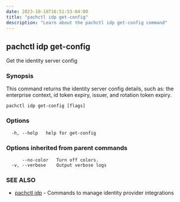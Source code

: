 ```yaml
---
date: 2023-10-18T16:51:53-04:00
title: "pachctl idp get-config"
description: "Learn about the pachctl idp get-config command"
---
```


## pachctl idp get-config

Get the identity server config

### Synopsis

This command returns the identity server config details, such as: the enterprise context, id token expiry, issuer, and rotation token expiry.

```
pachctl idp get-config [flags]
```

### Options

```
  -h, --help   help for get-config
```

### Options inherited from parent commands

```
      --no-color   Turn off colors.
  -v, --verbose    Output verbose logs
```

### SEE ALSO

* [pachctl idp](../pachctl_idp)	 - Commands to manage identity provider integrations


